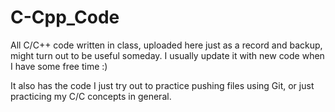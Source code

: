 # C-Cpp_Code
All C/C++ code written in class, uploaded here just as a record and backup, might turn out to be useful someday. I usually update it with new code when I have some free time :)

It also has the code I just try out to practice pushing files using Git, or just practicing my C/C concepts in general.
